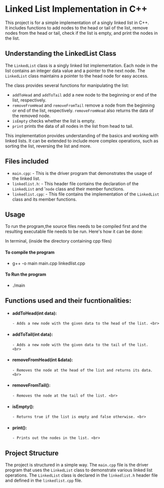 # Linked List Implementation in C++

<p>This project is for a simple implementation of a singly linked list in C++. <br>
It includes functions to add nodes to the head or tail of the list, remove nodes from the head or tail, check if the list is empty, and print the nodes in the list.
</p>

##  Understanding the LinkedList Class

The `LinkedList` class is a singly linked list implementation. Each node in the list contains an integer data value and a pointer to the next node. The `LinkedList` class maintains a pointer to the head node for easy access.

The class provides several functions for manipulating the list:

- `addToHead` and `addToTail` add a new node to the beginning or end of the list, respectively.
- `removeFromHead` and `removeFromTail` remove a node from the beginning or end of the list, respectively. `removeFromHead` also returns the data of the removed node.
- `isEmpty` checks whether the list is empty.
- `print` prints the data of all nodes in the list from head to tail.

This implementation provides understanding of the basics and working with linked lists. It can be extended to include more complex operations, such as sorting the list, reversing the list and more.

## Files included
- `main.cpp`: 
      - This is the driver program that demonstrates the usage of the linked list.
- `linkedlist.h`: 
      - This header file contains the declaration of the `LinkedList` and '`node` class and their member functions.
- `linkedlist.cpp`: 
      - This file contains the implementation of the `LinkedList` class and its member functions.

## Usage

To run the program,the source files needs to be compiled first and the resulting executable file needs to be run. Here's how it can be done:

In terminal, (inside the directory containing cpp files)

#### To compile the program
- g++ -o main main.cpp linkedlist.cpp

#### To Run the program
- ./main

## Functions used and their fucntionalities:

- #### addToHead(int data):<br>
      - Adds a new node with the given data to the head of the list. <br>
- #### addToTail(int data):<br>
      - Adds a new node with the given data to the tail of the list.  <br>
- #### removeFromHead(int &data):<br>
      - Removes the node at the head of the list and returns its data. <br>
- #### removeFromTail(): <br>
      - Removes the node at the tail of the list. <br>
- #### isEmpty():<br> 
      - Returns true if the list is empty and false otherwise. <br>
- #### print(): <br>
      - Prints out the nodes in the list. <br>

##  Project Structure

The project is structured in a simple way. The `main.cpp` file is the driver program that uses the `LinkedList` class to demonstrate various linked list operations. The `LinkedList` class is declared in the `linkedlist.h` header file and defined in the `linkedlist.cpp` file.

